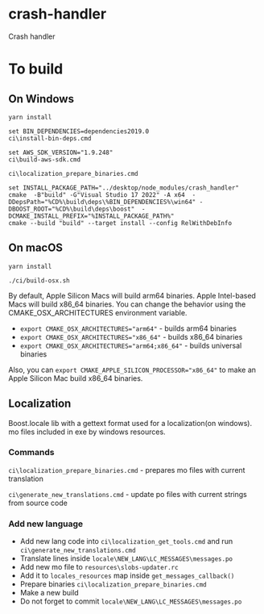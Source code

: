# crash-handler
Crash handler 

# To build 
## On Windows 
```
yarn install

set BIN_DEPENDENCIES=dependencies2019.0
ci\install-bin-deps.cmd

set AWS_SDK_VERSION="1.9.248"
ci\build-aws-sdk.cmd

ci\localization_prepare_binaries.cmd

set INSTALL_PACKAGE_PATH="../desktop/node_modules/crash_handler"
cmake  -B"build" -G"Visual Studio 17 2022" -A x64  -DDepsPath="%CD%\build\deps\%BIN_DEPENDENCIES%\win64" -DBOOST_ROOT="%CD%\build\deps\boost"  -DCMAKE_INSTALL_PREFIX="%INSTALL_PACKAGE_PATH%"
cmake --build "build" --target install --config RelWithDebInfo
```

## On macOS
```
yarn install

./ci/build-osx.sh
```

By default, Apple Silicon Macs will build arm64 binaries. Apple Intel-based Macs will build x86_64 binaries. You can change the behavior using the CMAKE_OSX_ARCHITECTURES environment variable.
* `export CMAKE_OSX_ARCHITECTURES="arm64"` - builds arm64 binaries
* `export CMAKE_OSX_ARCHITECTURES="x86_64"` - builds x86_64 binaries
* `export CMAKE_OSX_ARCHITECTURES="arm64;x86_64"` - builds universal binaries

Also, you can `export CMAKE_APPLE_SILICON_PROCESSOR="x86_64"` to make an Apple Silicon Mac build x86_64 binaries.

## Localization
Boost.locale lib with a gettext format used for a localization(on windows). 
mo files included in exe by windows resources. 
### Commands 

`ci\localization_prepare_binaries.cmd` - prepares mo files with current translation 

`ci\generate_new_translations.cmd` - update po files with current strings from source code 

### Add new language 

* Add new lang code into `ci\localization_get_tools.cmd` and run `ci\generate_new_translations.cmd`
* Translate lines inside `locale\NEW_LANG\LC_MESSAGES\messages.po`
* Add new mo file to `resources\slobs-updater.rc`
* Add it to `locales_resources` map inside `get_messages_callback()`
* Prepare binaries `ci\localization_prepare_binaries.cmd`
* Make a new build 
* Do not forget to commit `locale\NEW_LANG\LC_MESSAGES\messages.po`